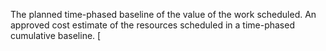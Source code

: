 The planned time-phased baseline of the value of the work scheduled. An approved cost estimate of the resources scheduled in a time-phased cumulative baseline. [